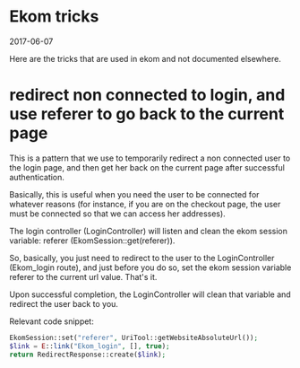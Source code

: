 Ekom tricks
==============
2017-06-07



Here are the tricks that are used in ekom and not documented elsewhere.





redirect non connected to login, and use referer to go back to the current page
===================================================

This is a pattern that we use to temporarily redirect a non connected user to the login page,
and then get her back on the current page after successful authentication.

Basically, this is useful when you need the user to be connected for whatever reasons (for
instance, if you are on the checkout page, the user must be connected so that we can 
access her addresses).


The login controller (LoginController) will listen and clean the ekom session variable: referer (EkomSession::get(referer)).


So, basically, you just need to redirect to the user to the LoginController (Ekom_login route),
and just before you do so, set the ekom session variable referer to the current url value.
That's it.

Upon successful completion, the LoginController will clean that variable and redirect the user
back to you.


Relevant code snippet:

```php
EkomSession::set("referer", UriTool::getWebsiteAbsoluteUrl());
$link = E::link("Ekom_login", [], true);
return RedirectResponse::create($link);
```


